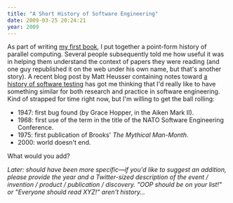 ```yaml
---
title: "A Short History of Software Engineering"
date: 2009-03-25 20:24:21
year: 2009
---
```

As part of writing <a href="http://www.amazon.com/Practical-Programming-Scientific-Engineering-Computation/dp/0262231867">my first book</a>, I put together a point-form history of parallel computing. Several people subsequently told me how useful it was in helping them understand the context of papers they were reading (and one guy republished it on the web under his own name, but that's another story). A recent blog post by Matt Heusser containing notes toward <a href="http://xndev.blogspot.com/2009/03/history-of-ideas-in-software-testing.html">a history of software testing</a> has got me thinking that I'd really like to have something similar for both research and practice in software engineering. Kind of strapped for time right now, but I'm willing to get the ball rolling:
<ul>
  <li>1947: first bug found (by Grace Hopper, in the Aiken Mark II).</li>
  <li>1968: first use of the term in the title of the NATO Software Engineering Conference.</li>
  <li>1975: first publication of Brooks' <em>The Mythical Man-Month</em>.</li>
  <li>2000: world doesn't end.</li>
</ul>
What would you add?

<em>Later: should have been more specific—if you'd like to suggest an addition, please provide the year and a Twitter-sized description of the event / invention / product / publication / discovery.  "OOP should be on your list!" or "Everyone should read XYZ!" aren't history…</em>
